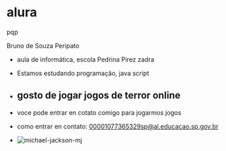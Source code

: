 # alura
pqp

Bruno de Souza Peripato

- aula de informática, escola Pedrina Pirez zadra

-  Estamos estudando programação, java script

-  ## gosto de jogar jogos de terror online

-  voce pode entrar en cotato comigo para jogarmos jogos

-  como entrar en contato: 00001077365329sp@al.educacao.sp.gov.br
-  ![michael-jackson-mj](https://github.com/BSP06/alura/assets/172310320/5f8179e4-9651-44c9-9fbe-fa2b5836d328)
